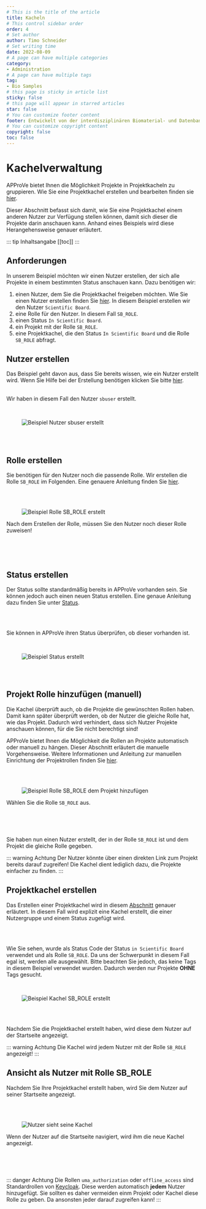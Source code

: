 ```yaml
---
# This is the title of the article
title: Kacheln
# This control sidebar order
order: 4
# Set author
author: Timo Schneider
# Set writing time
date: 2022-08-09
# A page can have multiple categories
category:
- Administration
# A page can have multiple tags
tag:
- Bio Samples
# this page is sticky in article list
sticky: false
# this page will appear in starred articles
star: false
# You can customize footer content
footer: Entwickelt von der interdisziplinären Biomaterial- und Datenbank Frankfurt (iBDF)
# You can customize copyright content
copyright: false
toc: false
---
```


# Kachelverwaltung
APProVe bietet Ihnen die Möglichkeit Projekte in Projektkacheln zu gruppieren. Wie Sie eine Projektkachel erstellen und bearbeiten finden sie [hier](../features/tiles.md).

Dieser Abschnitt befasst sich damit, wie Sie eine Projektkachel einem anderen Nutzer zur Verfügung stellen können, damit sich dieser die Projekte darin anschauen kann.
Anhand eines Beispiels wird diese Herangehensweise genauer erläutert.

::: tip Inhaltsangabe
[[toc]]
:::

## Anforderungen
In unserem Beispiel möchten wir einen Nutzer erstellen, der sich alle Projekte in einem bestimmten Status anschauen kann. Dazu benötigen wir:

1. einen Nutzer, dem Sie die Projektkachel freigeben möchten. Wie Sie einen Nutzer erstellen finden Sie [hier](persons.md). In diesem Beispiel erstellen wir den Nutzer ````Scientific Board````.
2. eine Rolle für den Nutzer. In diesem Fall ````SB_ROLE````.
3. einen Status  ````In Scientific Board````.
4. ein Projekt mit der Rolle ````SB_ROLE````.
5. eine Projektkachel, die den Status ````In Scientific Board```` und die Rolle ````SB_ROLE```` abfragt.

## Nutzer erstellen
Das Beispiel geht davon aus, dass Sie bereits wissen, wie ein Nutzer erstellt wird. Wenn Sie Hilfe bei der Erstellung benötigen klicken Sie bitte [hier](../keycloak.md).
<br/>
<br/>
<div class="row">
    <div class="col-lg-4">
        <p>
            Wir haben in diesem Fall den Nutzer <code>sbuser</code> erstellt.
        </p>
    <br/>
    </div>
    <div class="col-lg-8">
        <figure>
          <div class="container">
            <label for="Entity">
               <img :src="$withBase('/img/permissions/sb-user-create.png')" class="float-right" alt="Beispiel Nutzer sbuser erstellt">
            </label>
          </div>
        </figure>
    </div>
</div>
<br/>
<br/>


## Rolle erstellen
Sie benötigen für den Nutzer noch die passende Rolle. Wir erstellen die Rolle ````SB_ROLE```` im Folgenden. Eine genauere Anleitung finden Sie [hier](roles.md).

<br/>
<br/>
<div class="row">
    <div class="col-lg-8">
        <figure>
          <div class="container">
            <label for="Entity">
               <img :src="$withBase('/img/permissions/sb-user-create.png')" class="float-left" alt="Beispiel Rolle SB_ROLE erstellt">
            </label>
          </div>
        </figure>
    </div>
    <div class="col-lg-4">
        <p>
            Nach dem Erstellen der Rolle, müssen Sie den Nutzer noch dieser Rolle zuweisen!
        </p>
    <br/>
    </div>
</div>
<br/>
<br/>

## Status erstellen
Der Status sollte standardmäßig bereits in APProVe vorhanden sein. Sie können jedoch auch einen neuen Status erstellen. Eine genaue Anleitung dazu finden Sie unter [Status](../administration/status.md).

<br/>
<br/>
<div class="row">
    <div class="col-lg-4">
        <p>
            Sie können in APProVe ihren Status überprüfen, ob dieser vorhanden ist.
        </p>
    <br/>
    </div>
    <div class="col-lg-8">
        <figure>
          <div class="container">
            <label for="Entity">
               <img :src="$withBase('/img/permissions/create-sb-status.png')" class="float-right" alt="Beispiel Status erstellt">
            </label>
          </div>
        </figure>
    </div>
</div>
<br/>
<br/>

## Projekt Rolle hinzufügen (manuell)
Die Kachel überprüft auch, ob die Projekte die gewünschten Rollen haben. Damit kann später überprüft werden, ob der Nutzer die gleiche Rolle hat, wie das Projekt. Dadurch wird verhindert, dass sich Nutzer Projekte anschauen können, für die Sie nicht berechtigt sind!

APProVe bietet Ihnen die Möglichkeit die Rollen an Projekte automatisch oder manuell zu hängen. Dieser Abschnitt erläutert die manuelle Vorgehensweise.
Weitere Informationen und Anleitung zur manuellen Einrichtung der Projektrollen finden Sie [hier](../administration/project-roles.md).

<br/>
<br/>
<div class="row">
    <div class="col-lg-8">
        <figure>
          <div class="container">
            <label for="Entity">
               <img :src="$withBase('/img/permissions/add-role-project.png')" class="float-left" alt="Beispiel Rolle SB_ROLE dem Projekt hinzufügen">
            </label>
          </div>
        </figure>
    </div>
    <div class="col-lg-4">
        <p>
            Wählen Sie die Rolle <code>SB_ROLE</code> aus.
        </p>
    <br/>
    </div>
</div>
<br/>
<br/>

Sie haben nun einen Nutzer erstellt, der in der Rolle ````SB_ROLE```` ist und dem Projekt die gleiche Rolle gegeben.

::: warning Achtung
Der Nutzer könnte über einen direkten Link zum Projekt bereits darauf zugreifen! Die Kachel dient lediglich dazu, die Projekte einfacher zu finden.
:::


## Projektkachel erstellen
Das Erstellen einer Projektkachel wird in diesem [Abschnitt](../management/tiles.md) genauer erläutert. In diesem Fall wird explizit eine Kachel erstellt, die einer Nutzergruppe und einem Status zugefügt wird.

<br/>
<br/>
<div class="row">
    <div class="col-lg-4">
        <p>
            Wie Sie sehen, wurde als Status Code der Status <code>in Scientific Board</code> verwendet und als Rolle <code>SB_ROLE</code>. Da uns der Schwerpunkt in diesem Fall egal ist, werden alle ausgewählt.
            Bitte beachten Sie jedoch, das keine Tags in diesem Beispiel verwendet wurden. Dadurch werden nur Projekte <strong>OHNE</strong> Tags gesucht.
        </p>
    <br/>
    </div>
    <div class="col-lg-8">
        <figure>
          <div class="container">
            <label for="Entity">
               <img :src="$withBase('/img/permissions/create-sb-tile.png')" class="float-right" alt="Beispiel Kachel SB_ROLE erstellt">
            </label>
          </div>
        </figure>
    </div>

</div>
<br/>
<br/>

Nachdem Sie die Projektkachel erstellt haben, wird diese dem Nutzer auf der Startseite angezeigt.

::: warning Achtung
Die Kachel wird jedem Nutzer mit der Rolle ````SB_ROLE```` angezeigt!
:::

## Ansicht als Nutzer mit Rolle SB_ROLE
Nachdem Sie Ihre Projektkachel erstellt haben, wird Sie dem Nutzer auf seiner Startseite angezeigt.

<br/>
<br/>
<div class="row">
    <div class="col-lg-8">
        <figure>
          <div class="container">
            <label for="Entity">
               <img :src="$withBase('/img/permissions/user-can-see-tile.png')" class="float-left" alt="Nutzer sieht seine Kachel">
            </label>
          </div>
        </figure>
    </div>
    <div class="col-lg-4">
        <p>
            Wenn der Nutzer auf die Startseite navigiert, wird ihm die neue Kachel angezeigt.
        </p>
    <br/>
    </div>
</div>
<br/>
<br/>


::: danger Achtung
Die Rollen ````uma_authorization```` oder ````offline_access```` sind Standardrollen von [Keycloak](../keycloak.md). Diese werden automatisch **jedem** Nutzer hinzugefügt. Sie sollten es daher vermeiden einm Projekt oder Kachel diese Rolle zu geben. Da ansonsten jeder darauf zugreifen kann!
:::

